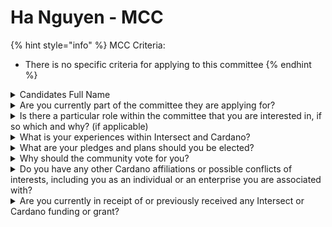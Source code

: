 # Ha Nguyen - MCC



{% hint style="info" %}
MCC Criteria:

* There is no specific criteria for applying to this committee
{% endhint %}

<details>

<summary>Candidates Full Name</summary>

Ha Nguyen

</details>



<details>

<summary>Are you currently part of the committee they are applying for?</summary>

No

</details>



<details>

<summary>Is there a particular role within the committee that you are interested in, if so which and why? (if applicable)</summary>

I can support organizing events, forums, and online platforms, creating spaces for interaction and knowledge sharing among community members.

Reason:

Because I have experience in organizing Intersect events and Cardano Meetups. In particular, I have a strong influence within the community, especially in Vietnam and Japan. This facilitates interaction, knowledge sharing, and collecting feedback from the community.

Please see my activities on my Twitter: [https://x.com/Hahero7](https://x.com/Hahero7)

and Cardano Forum: [https://forum.cardano.org/u/hakochan/activity](https://forum.cardano.org/u/hakochan/activity)

</details>



<details>

<summary>What is your experiences within Intersect and Cardano?</summary>

1. Experience and Contributions to Intersect

Over the past period, I have actively participated in and organized various events sponsored by the Intersect community, such as:

Intersect Meetup: This is a networking event that brings together members to strengthen relationships and promote knowledge exchange within the community.

Constitutional Workshop: I organized workshops to share and discuss issues related to the Constitution of the Intersect ecosystem.

DRep Cardano Training - DRep Pioneer Leader: I conducted training sessions and guided members on the role of DRep, helping them better understand the position and importance of being a Voting Representative within the ecosystem.

And I am also a member of the Japan Intersect Hub.

2. Contributions to the Cardano Ecosystem As a Cardano Ambassador, I have organized numerous Cardano Meetups and programs aimed at community development. I am also a member of the Constitutional Committee under the Eastern Cardano Council and have been elected by the community as a Voting Delegate. During my participation in Project Catalyst, I have taken on multiple roles such as Proposer, Community Reviewer (CR), and Milestone Reviewer, contributing to the support and evaluation of proposals within Catalyst. Notably, I have been nominated as one of the Top 5 Most Active Cardano Ambassadors in 2024, and I am currently in the final round of community voting.

</details>



<details>

<summary>What are your pledges and plans should you be elected?</summary>

Through event activities, education, and community engagement, I will ensure that every member has access to benefits and opportunities to participate more fully in the development and growth of Cardano.

My specific plan includes:

Organizing regular Intersect Meetups in Vietnam to attract new members and share opportunities within Intersect.

Integrating Intersect-related content and opportunities, along with Cardano topics, into presentations at Cardano Meetups and other Blockchain events.

Hosting regular online Meetups to share knowledge and engage with the community more effectively.

Collaborating with committee members to create educational materials and support community development.

</details>



<details>

<summary>Why should the community vote for you?</summary>

The community's votes are a tremendous source of motivation that strengthens my resolve and inspires me to contribute even more to the development of the community. This support enables me to bring greater benefits and opportunities to the community and Intersect members more swiftly and comprehensively.

</details>



<details>

<summary>Do you have any other Cardano affiliations or possible conflicts of interests, including you as an individual or an enterprise you are associated with?</summary>

No.

</details>



<details>

<summary>Are you currently in receipt of or previously received any Intersect or Cardano funding or grant?</summary>

I am currently not receiving funding from Intersect or Cardano.

I am currently receiving funding from Catalyst for the proposal "Cardano Blockchain Meetup Vietnam.

</details>
